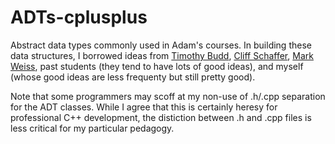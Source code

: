 # ADTs-cplusplus
Abstract data types commonly used in Adam's courses.  In building these data structures, I borrowed ideas from [Timothy Budd](http://web.engr.oregonstate.edu/~budd/), [Cliff Schaffer](http://people.cs.vt.edu/~shaffer/), [Mark Weiss](http://users.cs.fiu.edu/~weiss/), past students (they tend to have lots of good ideas), and myself (whose good ideas are less frequenty but still pretty good).

Note that some programmers may scoff at my non-use of .h/.cpp separation for the ADT classes.  While I agree that this is certainly heresy for professional C++ development, the distiction between .h and .cpp files is less critical for my particular pedagogy.
